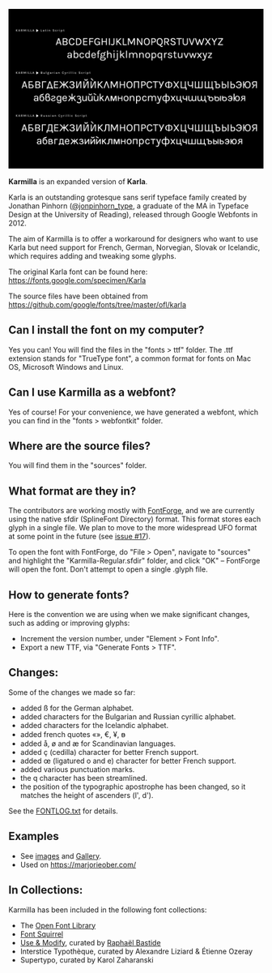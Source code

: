 ![Sample Image](/documentation/Karmilla_01.jpg)

**Karmilla** is an expanded version of **Karla**. 

Karla is an outstanding grotesque sans serif typeface family created by Jonathan Pinhorn ([@jonpinhorn_type](http://twitter.com/jonpinhorn_type), a graduate of the MA in Typeface Design at the University of Reading), released through Google Webfonts in 2012.

The aim of Karmilla is to offer a workaround for designers who want to use Karla but need support for French, German, Norvegian, Slovak or Icelandic, which requires adding and tweaking some glyphs.

The original Karla font can be found here: https://fonts.google.com/specimen/Karla

The source files have been obtained from https://github.com/google/fonts/tree/master/ofl/karla

## Can I install the font on my computer?

Yes you can! You will find the files in the "fonts > ttf" folder. The .ttf extension stands for "TrueType font", a common format for fonts on Mac OS, Microsoft Windows and Linux.

## Can I use Karmilla as a webfont?

Yes of course! For your convenience, we have generated a webfont, which you can find in the "fonts > webfontkit" folder.

## Where are the source files?

You will find them in the "sources" folder.

## What format are they in?

The contributors are working mostly with [FontForge](https://fontforge.github.io/), and we are currently using the native sfdir (SplineFont Directory) format. This format stores each glyph in a single file. We plan to move to the more widespread UFO format at some point in the future (see [issue #17](https://github.com/ms-studio/karmilla/issues/17)).

To open the font with FontForge, do "File > Open", navigate to "sources" and highlight the "Karmilla-Regular.sfdir" folder, and click "OK" – FontForge will open the font. Don't attempt to open a single .glyph file.

## How to generate fonts?

Here is the convention we are using when we make significant changes, such as adding or improving glyphs:

- Increment the version number, under "Element > Font Info".
- Export a new TTF, via "Generate Fonts > TTF".

## Changes:

Some of the changes we made so far:

* added ß for the German alphabet.
* added characters for the Bulgarian and Russian cyrillic alphabet.
* added characters for the Icelandic alphabet.
* added french quotes «», €, ¥, ᴃ
* added å, ø and æ for Scandinavian languages.
* added ç (cedilla) character for better French support.
* added œ (ligatured o and e) character for better French support.
* added various punctuation marks.
* the q character has been streamlined.
* the position of the typographic apostrophe has been changed, so it matches the height of ascenders (l', d').

See the [FONTLOG.txt](https://github.com/ms-studio/karmilla/blob/master/FONTLOG.txt) for details.

## Examples

- See [images](/documentation/) and [Gallery](/documentation/Gallery.md).
- Used on https://marjorieober.com/

## In Collections:

Karmilla has been included in the following font collections:

- The [Open Font Library](https://fontlibrary.org/en/font/karmilla)
- [Font Squirrel](https://www.fontsquirrel.com/fonts/karmilla)
- [Use & Modify](http://usemodify.com/fonts/karmilla/), curated by [Raphaël Bastide](https://github.com/raphaelbastide)
- Interstice Typothèque, curated by Alexandre Liziard & Étienne Ozeray
- Supertypo, curated by Karol Zaharanski
